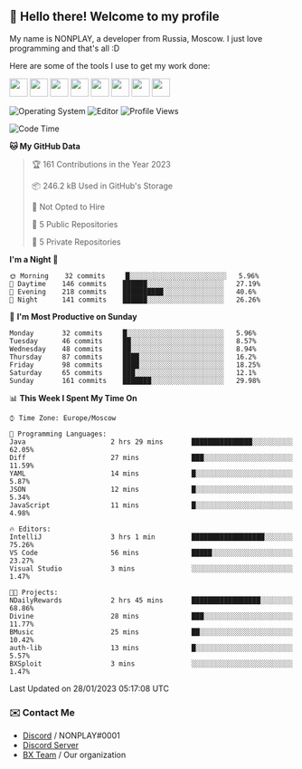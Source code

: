 ## :wave: Hello there! Welcome to my profile

My name is NONPLAY, a developer from Russia, Moscow. I just love programming and that's all :D

Here are some of the tools I use to get my work done:

<kbd><img height="32" src="https://img.icons8.com/color/2x/visual-studio-code-2019.png"></kbd>
<kbd><img height="32" src="https://img.icons8.com/color/2x/linux.png"></kbd>
<kbd><img height="32" src="https://img.icons8.com/fluent/2x/console.png"></kbd>
<kbd><img height="32" src="https://img.icons8.com/color/2x/open-source.png"></kbd>
<kbd><img height="32" src="https://img.icons8.com/color/2x/git.png"></kbd>
<kbd><img height="32" src="https://img.icons8.com/color/2x/nginx.png"></kbd>
<a href="?#gh-light-mode-only"><kbd><img height="32" src="https://img.icons8.com/metro/2x/mysql.png"></kbd></a>
<a href="?#gh-dark-mode-only"><kbd><img height="32" src="https://img.icons8.com/FFFFFF/metro/2x/mysql.png"></kbd></a>

![Operating System](https://img.shields.io/badge/OS-Windows%2010%20Pro-informational?style=for-the-badge&logo=Windows&logoColor=white&color=007ec6)
![Editor](https://img.shields.io/badge/Editor-VS%20Code-informational?style=for-the-badge&logo=Visual%20Studio%20Code&logoColor=white&color=007ec6)
![Profile Views](https://komarev.com/ghpvc/?username=NONPLAYT&color=blue&style=for-the-badge)

<!--START_SECTION:waka-->
![Code Time](http://img.shields.io/badge/Code%20Time-50%20hrs%2033%20mins-blue)

**🐱 My GitHub Data** 

> 🏆 161 Contributions in the Year 2023
 > 
> 📦 246.2 kB Used in GitHub's Storage 
 > 
> 🚫 Not Opted to Hire
 > 
> 📜 5 Public Repositories 
 > 
> 🔑 5 Private Repositories  
 > 
**I'm a Night 🦉** 

```text
🌞 Morning    32 commits     █░░░░░░░░░░░░░░░░░░░░░░░░   5.96% 
🌆 Daytime    146 commits    ██████░░░░░░░░░░░░░░░░░░░   27.19% 
🌃 Evening    218 commits    ██████████░░░░░░░░░░░░░░░   40.6% 
🌙 Night      141 commits    ██████░░░░░░░░░░░░░░░░░░░   26.26%

```
📅 **I'm Most Productive on Sunday** 

```text
Monday       32 commits     █░░░░░░░░░░░░░░░░░░░░░░░░   5.96% 
Tuesday      46 commits     ██░░░░░░░░░░░░░░░░░░░░░░░   8.57% 
Wednesday    48 commits     ██░░░░░░░░░░░░░░░░░░░░░░░   8.94% 
Thursday     87 commits     ████░░░░░░░░░░░░░░░░░░░░░   16.2% 
Friday       98 commits     ████░░░░░░░░░░░░░░░░░░░░░   18.25% 
Saturday     65 commits     ███░░░░░░░░░░░░░░░░░░░░░░   12.1% 
Sunday       161 commits    ███████░░░░░░░░░░░░░░░░░░   29.98%

```


📊 **This Week I Spent My Time On** 

```text
⌚︎ Time Zone: Europe/Moscow

💬 Programming Languages: 
Java                     2 hrs 29 mins       ███████████████░░░░░░░░░░   62.05% 
Diff                     27 mins             ███░░░░░░░░░░░░░░░░░░░░░░   11.59% 
YAML                     14 mins             █░░░░░░░░░░░░░░░░░░░░░░░░   5.87% 
JSON                     12 mins             █░░░░░░░░░░░░░░░░░░░░░░░░   5.34% 
JavaScript               11 mins             █░░░░░░░░░░░░░░░░░░░░░░░░   4.98%

🔥 Editors: 
IntelliJ                 3 hrs 1 min         ██████████████████░░░░░░░   75.26% 
VS Code                  56 mins             █████░░░░░░░░░░░░░░░░░░░░   23.27% 
Visual Studio            3 mins              ░░░░░░░░░░░░░░░░░░░░░░░░░   1.47%

🐱‍💻 Projects: 
NDailyRewards            2 hrs 45 mins       █████████████████░░░░░░░░   68.86% 
Divine                   28 mins             ███░░░░░░░░░░░░░░░░░░░░░░   11.77% 
BMusic                   25 mins             ██░░░░░░░░░░░░░░░░░░░░░░░   10.42% 
auth-lib                 13 mins             █░░░░░░░░░░░░░░░░░░░░░░░░   5.57% 
BXSploit                 3 mins              ░░░░░░░░░░░░░░░░░░░░░░░░░   1.47%

```


 Last Updated on 28/01/2023 05:17:08 UTC
<!--END_SECTION:waka-->

### ✉️ Contact Me

- [Discord](https://discord.com/users/597087584090587177) / NONPLAY#0001
- [Discord Server](https://discord.gg/p7cxhw7E2M)
- [BX Team](https://github.com/BX-Team) / Our organization

